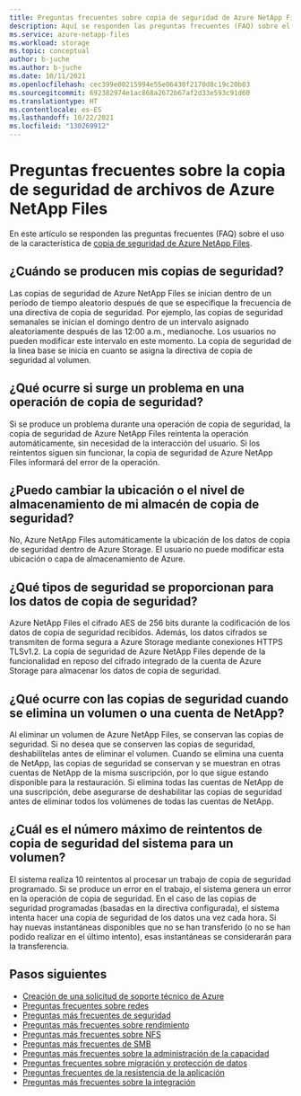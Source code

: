 ```yaml
---
title: Preguntas frecuentes sobre copia de seguridad de Azure NetApp Files | Microsoft Docs
description: Aquí se responden las preguntas frecuentes (FAQ) sobre el uso de la característica de copia de seguridad de Azure NetApp Files.
ms.service: azure-netapp-files
ms.workload: storage
ms.topic: conceptual
author: b-juche
ms.author: b-juche
ms.date: 10/11/2021
ms.openlocfilehash: cec399e00215994e55e06430f2170d8c19c20b03
ms.sourcegitcommit: 692382974e1ac868a2672b67af2d33e593c91d60
ms.translationtype: HT
ms.contentlocale: es-ES
ms.lasthandoff: 10/22/2021
ms.locfileid: "130269912"
---
```

# <a name="azure-netapp-files-backup-faqs"></a>Preguntas frecuentes sobre la copia de seguridad de archivos de Azure NetApp Files

En este artículo se responden las preguntas frecuentes (FAQ) sobre el uso de la característica de [copia de seguridad de Azure NetApp Files](backup-introduction.md). 

## <a name="when-do-my-backups-occur"></a>¿Cuándo se producen mis copias de seguridad?   

Las copias de seguridad de Azure NetApp Files se inician dentro de un período de tiempo aleatorio después de que se especifique la frecuencia de una directiva de copia de seguridad. Por ejemplo, las copias de seguridad semanales se inician el domingo dentro de un intervalo asignado aleatoriamente después de las 12:00 a.m., medianoche. Los usuarios no pueden modificar este intervalo en este momento. La copia de seguridad de la línea base se inicia en cuanto se asigna la directiva de copia de seguridad al volumen.

## <a name="what-happens-if-a-backup-operation-encounters-a-problem"></a>¿Qué ocurre si surge un problema en una operación de copia de seguridad?

Si se produce un problema durante una operación de copia de seguridad, la copia de seguridad de Azure NetApp Files reintenta la operación automáticamente, sin necesidad de la interacción del usuario. Si los reintentos siguen sin funcionar, la copia de seguridad de Azure NetApp Files informará del error de la operación.

## <a name="can-i-change-the-location-or-storage-tier-of-my-backup-vault"></a>¿Puedo cambiar la ubicación o el nivel de almacenamiento de mi almacén de copia de seguridad?

No, Azure NetApp Files automáticamente la ubicación de los datos de copia de seguridad dentro de Azure Storage. El usuario no puede modificar esta ubicación o capa de almacenamiento de Azure.

## <a name="what-types-of-security-are-provided-for-the-backup-data"></a>¿Qué tipos de seguridad se proporcionan para los datos de copia de seguridad?

Azure NetApp Files el cifrado AES de 256 bits durante la codificación de los datos de copia de seguridad recibidos. Además, los datos cifrados se transmiten de forma segura a Azure Storage mediante conexiones HTTPS TLSv1.2. La copia de seguridad de Azure NetApp Files depende de la funcionalidad en reposo del cifrado integrado de la cuenta de Azure Storage para almacenar los datos de copia de seguridad.

## <a name="what-happens-to-the-backups-when-i-delete-a-volume-or-my-netapp-account"></a>¿Qué ocurre con las copias de seguridad cuando se elimina un volumen o una cuenta de NetApp? 

 Al eliminar un volumen de Azure NetApp Files, se conservan las copias de seguridad. Si no desea que se conserven las copias de seguridad, deshabilítelas antes de eliminar el volumen. Cuando se elimina una cuenta de NetApp, las copias de seguridad se conservan y se muestran en otras cuentas de NetApp de la misma suscripción, por lo que sigue estando disponible para la restauración. Si elimina todas las cuentas de NetApp de una suscripción, debe asegurarse de deshabilitar las copias de seguridad antes de eliminar todos los volúmenes de todas las cuentas de NetApp.

## <a name="whats-the-systems-maximum-backup-retries-for-a-volume"></a>¿Cuál es el número máximo de reintentos de copia de seguridad del sistema para un volumen?  

El sistema realiza 10 reintentos al procesar un trabajo de copia de seguridad programado. Si se produce un error en el trabajo, el sistema genera un error en la operación de copia de seguridad. En el caso de las copias de seguridad programadas (basadas en la directiva configurada), el sistema intenta hacer una copia de seguridad de los datos una vez cada hora. Si hay nuevas instantáneas disponibles que no se han transferido (o no se han podido realizar en el último intento), esas instantáneas se considerarán para la transferencia. 

## <a name="next-steps"></a>Pasos siguientes  

- [Creación de una solicitud de soporte técnico de Azure](../azure-portal/supportability/how-to-create-azure-support-request.md)
- [Preguntas frecuentes sobre redes](faq-networking.md)
- [Preguntas más frecuentes de seguridad](faq-security.md)
- [Preguntas más frecuentes sobre rendimiento](faq-performance.md)
- [Preguntas más frecuentes sobre NFS](faq-nfs.md)
- [Preguntas más frecuentes de SMB](faq-smb.md)
- [Preguntas más frecuentes sobre la administración de la capacidad](faq-capacity-management.md)
- [Preguntas frecuentes sobre migración y protección de datos](faq-data-migration-protection.md)
- [Preguntas frecuentes de la resistencia de la aplicación](faq-application-resilience.md)
- [Preguntas más frecuentes sobre la integración](faq-integration.md)
